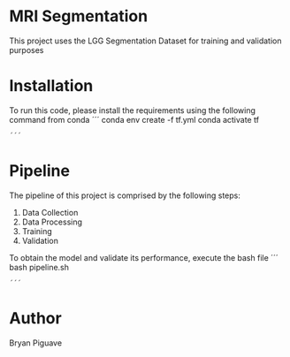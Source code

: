 # MRI Segmentation 

This project uses the LGG Segmentation Dataset for training and validation purposes



#  Installation
To run this code, please install the requirements using the following command from conda
    ´´´
        conda env create -f tf.yml
        conda activate tf

    ´´´

# Pipeline
The pipeline of this project is comprised by the following steps:

1. Data Collection
2. Data Processing 
3. Training 
4. Validation

To obtain the model and validate its performance, execute the bash file 
    ´´´
        bash pipeline.sh

    ´´´


    

# Author 
Bryan Piguave 